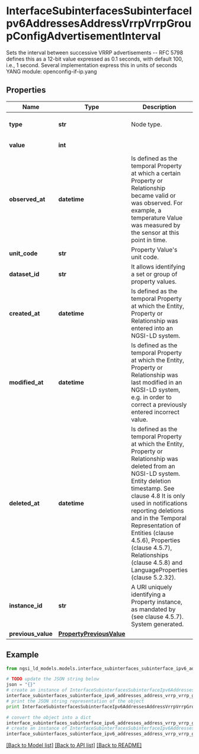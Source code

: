 # InterfaceSubinterfacesSubinterfaceIpv6AddressesAddressVrrpVrrpGroupConfigAdvertisementInterval

Sets the interval between successive VRRP advertisements -- RFC 5798 defines this as a 12-bit value expressed as 0.1 seconds, with default 100, i.e., 1 second. Several implementation express this in units of seconds  YANG module: openconfig-if-ip.yang 

## Properties

Name | Type | Description | Notes
------------ | ------------- | ------------- | -------------
**type** | **str** | Node type.  | [optional] [default to 'Property']
**value** | **int** |  | [default to 100]
**observed_at** | **datetime** | Is defined as the temporal Property at which a certain Property or Relationship became valid or was observed. For example, a temperature Value was measured by the sensor at this point in time.  | [optional] 
**unit_code** | **str** | Property Value&#39;s unit code.  | [optional] 
**dataset_id** | **str** | It allows identifying a set or group of property values.  | [optional] 
**created_at** | **datetime** | Is defined as the temporal Property at which the Entity, Property or Relationship was entered into an NGSI-LD system.  | [optional] [readonly] 
**modified_at** | **datetime** | Is defined as the temporal Property at which the Entity, Property or Relationship was last modified in an NGSI-LD system, e.g. in order to correct a previously entered incorrect value.  | [optional] [readonly] 
**deleted_at** | **datetime** | Is defined as the temporal Property at which the Entity, Property or Relationship was deleted from an NGSI-LD system.  Entity deletion timestamp. See clause 4.8 It is only used in notifications reporting deletions and in the Temporal Representation of Entities (clause 4.5.6), Properties (clause 4.5.7), Relationships (clause 4.5.8) and LanguageProperties (clause 5.2.32).  | [optional] [readonly] 
**instance_id** | **str** | A URI uniquely identifying a Property instance, as mandated by (see clause 4.5.7). System generated.  | [optional] [readonly] 
**previous_value** | [**PropertyPreviousValue**](PropertyPreviousValue.md) |  | [optional] 

## Example

```python
from ngsi_ld_models.models.interface_subinterfaces_subinterface_ipv6_addresses_address_vrrp_vrrp_group_config_advertisement_interval import InterfaceSubinterfacesSubinterfaceIpv6AddressesAddressVrrpVrrpGroupConfigAdvertisementInterval

# TODO update the JSON string below
json = "{}"
# create an instance of InterfaceSubinterfacesSubinterfaceIpv6AddressesAddressVrrpVrrpGroupConfigAdvertisementInterval from a JSON string
interface_subinterfaces_subinterface_ipv6_addresses_address_vrrp_vrrp_group_config_advertisement_interval_instance = InterfaceSubinterfacesSubinterfaceIpv6AddressesAddressVrrpVrrpGroupConfigAdvertisementInterval.from_json(json)
# print the JSON string representation of the object
print InterfaceSubinterfacesSubinterfaceIpv6AddressesAddressVrrpVrrpGroupConfigAdvertisementInterval.to_json()

# convert the object into a dict
interface_subinterfaces_subinterface_ipv6_addresses_address_vrrp_vrrp_group_config_advertisement_interval_dict = interface_subinterfaces_subinterface_ipv6_addresses_address_vrrp_vrrp_group_config_advertisement_interval_instance.to_dict()
# create an instance of InterfaceSubinterfacesSubinterfaceIpv6AddressesAddressVrrpVrrpGroupConfigAdvertisementInterval from a dict
interface_subinterfaces_subinterface_ipv6_addresses_address_vrrp_vrrp_group_config_advertisement_interval_form_dict = interface_subinterfaces_subinterface_ipv6_addresses_address_vrrp_vrrp_group_config_advertisement_interval.from_dict(interface_subinterfaces_subinterface_ipv6_addresses_address_vrrp_vrrp_group_config_advertisement_interval_dict)
```
[[Back to Model list]](../README.md#documentation-for-models) [[Back to API list]](../README.md#documentation-for-api-endpoints) [[Back to README]](../README.md)


